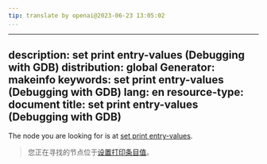 ```yaml
---
tip: translate by openai@2023-06-23 13:05:02
...
```

---
description: set print entry-values (Debugging with GDB)
distribution: global
Generator: makeinfo
keywords: set print entry-values (Debugging with GDB)
lang: en
resource-type: document
title: set print entry-values (Debugging with GDB)
---

The node you are looking for is at [set print entry-values](Print-Settings.html#set-print-entry_002dvalues).

> 您正在寻找的节点位于[设置打印条目值](Print-Settings.html#set-print-entry_002dvalues)。
